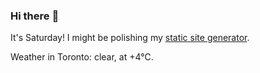 ### Hi there :wave:

It's Saturday! I might be polishing my [static site generator](https://github.com/bewuethr/pandoc-bash-blog).

Weather in Toronto: clear, at +4°C.
